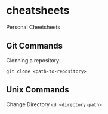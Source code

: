# cheatsheets
Personal Cheetsheets 

## Git Commands

Clonning a repository:

`git clone <path-to-repository>`

## Unix Commands 

Change Directory
`cd <directory-path>`



